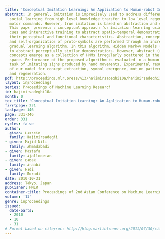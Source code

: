 ```yaml
---
title: 'Conceptual Imitation Learning: An Application to Human-robot Interaction'
abstract: In general, imitation is imprecisely used to address different levels of
  social learning from high level knowledge transfer to low level regeneration of
  motor commands. However, true imitation is based on abstraction and conceptualization.
  This paper presents a conceptual approach for imitation learning using feedback
  cues and interactive training to abstract spatio-temporal demonstrations based on
  their perceptual and functional characteristics. Abstraction, concept acquisition,
  and self-organization of proto-symbols are performed through an incremental and
  gradual learning algorithm. In this algorithm, Hidden Markov Models (HMMs) are used
  to abstract perceptually similar demonstrations. However, abstract (relational)
  concepts emerge as a collection of HMMs irregularly scattered in the perceptual
  space. Performance of the proposed algorithm is evaluated in a human-robot interaction
  task of imitating signs produced by hand movements. Experimental results show efficiency
  of our model for concept extraction, symbol emergence, motion pattern recognition,
  and regeneration.
pdf: http://proceedings.mlr.press/v13/hajimirsadeghi10a/hajimirsadeghi10a.pdf
layout: inproceedings
series: Proceedings of Machine Learning Research
id: hajimirsadeghi10a
month: 0
tex_title: 'Conceptual Imitation Learning: An Application to Human-robot Interaction'
firstpage: 331
lastpage: 346
page: 331-346
order: 331
cycles: false
author:
- given: Hossein
  family: Hajimirsadeghi
- given: Majid Nili
  family: Ahmadabadi
- given: Mostafa
  family: Ajallooeian
- given: Babak
  family: Araabi
- given: Hadi
  family: Moradi
date: 2010-10-31
address: Tokyo, Japan
publisher: PMLR
container-title: Proceedings of 2nd Asian Conference on Machine Learning
volume: '13'
genre: inproceedings
issued:
  date-parts:
  - 2010
  - 10
  - 31
# Format based on citeproc: http://blog.martinfenner.org/2013/07/30/citeproc-yaml-for-bibliographies/
---
```

